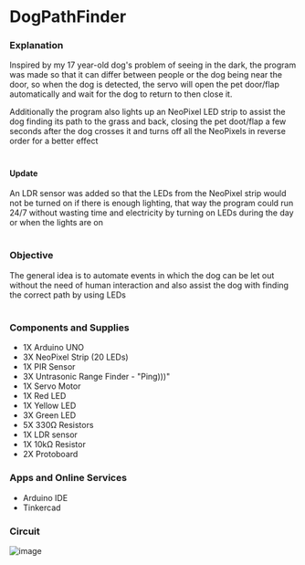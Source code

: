 # DogPathFinder

### Explanation

Inspired by my 17 year-old dog's problem of seeing in the dark, the program was made so that it can differ between people or the dog being near the door,
so when the dog is detected, the servo will open the pet door/flap automatically and wait for the dog to return to then close it.

Additionally the program also lights up an NeoPixel LED strip to assist the dog finding its path to the grass and back, closing the pet doot/flap a few seconds after
the dog crosses it and turns off all the NeoPixels in reverse order for a better effect

#
#### Update
An LDR sensor was added so that the LEDs from the NeoPixel strip would not be turned on if there is enough lighting, that way the program could run 24/7 without wasting time and electricity by turning on LEDs during the day or when the lights are on

#
### Objective

The general idea is to automate events in which the dog can be let out without the need of human interaction and also assist the dog with finding the correct path by using LEDs

#
### Components and Supplies

<ul>
  <li>1X Arduino UNO</li>
  <li>3X NeoPixel Strip (20 LEDs)</li>
  <li>1X PIR Sensor</li>
  <li>3X Untrasonic Range Finder - "Ping)))"</li>
  <li>1X Servo Motor</li>
  <li>1X Red LED</li>
  <li>1X Yellow LED</li>
  <li>3X Green LED</li>
  <li>5X 330Ω Resistors</li>
  <li>1X LDR sensor</li>
  <li>1X 10kΩ Resistor</li>
  <li>2X Protoboard</li>
</ul>

### Apps and Online Services

<ul>
  <li>Arduino IDE</li>
  <li>Tinkercad</li>
</ul>


### Circuit

![image](https://user-images.githubusercontent.com/37463626/133677312-fe21c80e-8e5a-4cb6-950c-d639b63a8685.PNG)
